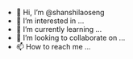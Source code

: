 - 👋 Hi, I’m @shanshilaoseng
- 👀 I’m interested in ...
- 🌱 I’m currently learning ...
- 💞️ I’m looking to collaborate on ...
- 📫 How to reach me ...

<!---
shanshilaoseng/shanshilaoseng is a ✨ special ✨ repository because its `README.md` (this file) appears on your GitHub profile.
You can click the Preview link to take a look at your changes.
--->
